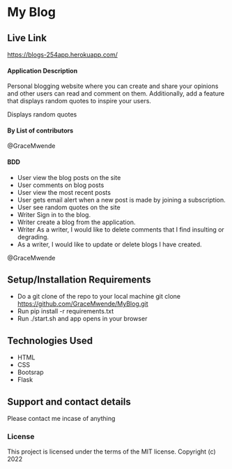 # My Blog

## Live Link

https://blogs-254app.herokuapp.com/

#### Application Description

Personal blogging website where you can create and share your opinions and other users can read and comment on them. Additionally, add a feature that displays random quotes to inspire your users.

Displays random quotes

#### By **List of contributors**

@GraceMwende

#### BDD

- User view the blog posts on the site
- User comments on blog posts
- User view the most recent posts
- User gets email alert when a new post is made by joining a subscription.
- User see random quotes on the site
- Writer Sign in to the blog.
- Writer create a blog from the application.
- Writer As a writer, I would like to delete comments that I find insulting or degrading.
- As a writer, I would like to update or delete blogs I have created.

@GraceMwende

## Setup/Installation Requirements

- Do a git clone of the repo to your local machine
  git clone https://github.com/GraceMwende/MyBlog.git
- Run pip install -r requirements.txt
- Run ./start.sh and app opens in your browser

## Technologies Used

- HTML
- CSS
- Bootsrap
- Flask

## Support and contact details

Please contact me incase of anything

### License

This project is licensed under the terms of the MIT license.
Copyright (c) 2022
